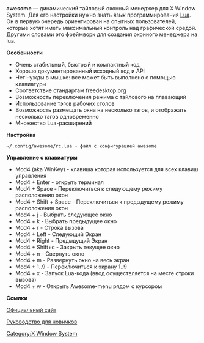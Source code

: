 <div style="background-image:url(http://awesome.naquadah.org/images/icons/aw_64_shadow.png); width:95px; height:90px;">

</div>

**awesome** — динамический тайловый оконный менеджер для X Window
System. Для его настройки нужно знать язык программирования
[Lua](http://www.lua.org/). Он в первую очередь ориентирован на опытных
пользователей, которые хотят иметь максимальный контроль над
графической средой. Другими словами это фреймворк для
создания оконного менеджера на lua.

**Особенности**

  - Очень стабильный, быстрый и компактный код
  - Хорошо документированный исходный код и API
  - Нет нужды в мышке: все может быть выполнено с помощью клавиатуры
  - Соответствие стандартам freedesktop.org
  - Возможность переключения режима с тайлового на плавающий
  - Использование тэгов рабочих столов
  - Возможность размещать окна на несколько тэгов, и отображать
    несколько тэгов одновременно
  - Множество Lua-расширений

**Настройка**

`~/.config/awesome/rc.lua - файл с конфигурацией awesome `

**Управление с клавиатуры**

  - Mod4 (aka WinKey) - клавиша которая используется для всех клавиш
    управления
  - Mod4 + Enter - открыть терминал
  - Mod4 + Space - Переключиться к следующему режиму расположения окон
  - Mod4 + Shift + Space - Переключиться к предыдущему режиму
    расположения окон
  - Mod4 + j - Выбрать следующее окно
  - Mod4 + k - Выбрать предыдущее окно
  - Mod4 + r - Строка вызова
  - Mod4 + Left - Следующий Экран
  - Mod4 + Right - Предыдущий Экран
  - Mod4 + Shift+с - Закрыть текущее окно
  - Mod4 + n - Свернуть окно
  - Mod4 + m - Развернуть окно на весь экран
  - Mod4 + 1..9 - Переключиться к экрану 1..9
  - Mod4 + x - Запуск Lua-кода (ввод осуществляется на месте строки
    вызова)
  - Mod4 + w - Открыть Awesome-menu рядом с курсором

**Ссылки**

[Официальный сайт](http://awesome.naquadah.org/)

[Руководство для
новичков](http://awesome.naquadah.org/wiki/My_first_awesome)

[Category:X Window System](Category:X_Window_System "wikilink")